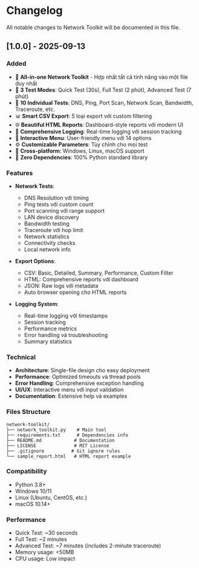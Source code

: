 # Changelog

All notable changes to Network Toolkit will be documented in this file.

## [1.0.0] - 2025-09-13

### Added
- 🌟 **All-in-one Network Toolkit** - Hợp nhất tất cả tính năng vào một file duy nhất
- 🚀 **3 Test Modes**: Quick Test (30s), Full Test (2 phút), Advanced Test (7 phút)
- 🔧 **10 Individual Tests**: DNS, Ping, Port Scan, Network Scan, Bandwidth, Traceroute, etc.
- 📊 **Smart CSV Export**: 5 loại export với custom filtering
- 🌐 **Beautiful HTML Reports**: Dashboard-style reports với modern UI
- 📝 **Comprehensive Logging**: Real-time logging với session tracking
- 🎯 **Interactive Menu**: User-friendly menu với 14 options
- ⚙️ **Customizable Parameters**: Tùy chỉnh cho mọi test
- 📱 **Cross-platform**: Windows, Linux, macOS support
- 💾 **Zero Dependencies**: 100% Python standard library

### Features
- **Network Tests**:
  - DNS Resolution với timing
  - Ping tests với custom count
  - Port scanning với range support
  - LAN device discovery
  - Bandwidth testing
  - Traceroute với hop limit
  - Network statistics
  - Connectivity checks
  - Local network info

- **Export Options**:
  - CSV: Basic, Detailed, Summary, Performance, Custom Filter
  - HTML: Comprehensive reports với dashboard
  - JSON: Raw logs với metadata
  - Auto browser opening cho HTML reports

- **Logging System**:
  - Real-time logging với timestamps
  - Session tracking
  - Performance metrics
  - Error handling và troubleshooting
  - Summary statistics

### Technical
- **Architecture**: Single-file design cho easy deployment
- **Performance**: Optimized timeouts và thread pools
- **Error Handling**: Comprehensive exception handling
- **UI/UX**: Interactive menu với input validation
- **Documentation**: Extensive help và examples

### Files Structure
```
network-toolkit/
├── network_toolkit.py    # Main tool
├── requirements.txt      # Dependencies info
├── README.md            # Documentation
├── LICENSE              # MIT License
├── .gitignore          # Git ignore rules
└── sample_report.html   # HTML report example
```

### Compatibility
- Python 3.8+
- Windows 10/11
- Linux (Ubuntu, CentOS, etc.)
- macOS 10.14+

### Performance
- Quick Test: ~30 seconds
- Full Test: ~2 minutes
- Advanced Test: ~7 minutes (includes 2-minute traceroute)
- Memory usage: <50MB
- CPU usage: Low impact